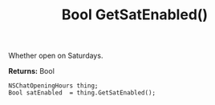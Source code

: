﻿---
uid: crmscript_ref_NSChatOpeningHours_GetSatEnabled
title: Bool GetSatEnabled()
intellisense: NSChatOpeningHours.GetSatEnabled
keywords: NSChatOpeningHours, GetSatEnabled
so.topic: reference
---

Whether open on Saturdays.

**Returns:** Bool


```crmscript
NSChatOpeningHours thing;
Bool satEnabled  = thing.GetSatEnabled();
```


